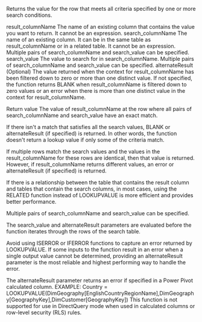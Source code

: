 Returns the value for the row that meets all criteria specified by one or more search conditions.

result_columnName	The name of an existing column that contains the value you want to return. It cannot be an expression.
search_columnName	The name of an existing column. It can be in the same table as result_columnName or in a related table. 
It cannot be an expression. Multiple pairs of search_columnName and search_value can be specified.
search_value	The value to search for in search_columnName. Multiple pairs of search_columnName and search_value can be specified.
alternateResult	(Optional) The value returned when the context for result_columnName has been filtered down to zero or more than one distinct value. If not specified, 
the function returns BLANK when result_columnName is filtered down to zero values or an error when there is more than one distinct value in the context for result_columnName.

Return value
The value of result_columnName at the row where all pairs of search_columnName and search_value have an exact match.

If there isn't a match that satisfies all the search values, BLANK or alternateResult (if specified) is returned. 
In other words, the function doesn't return a lookup value if only some of the criteria match.

If multiple rows match the search values and the values in the result_columnName for these rows are identical, 
then that value is returned. However, if result_columnName returns different values, an error or alternateResult (if specified) is returned.

If there is a relationship between the table that contains the result column and tables that contain the search columns, in most cases, 
using the RELATED function instead of LOOKUPVALUE is more efficient and provides better performance.

Multiple pairs of search_columnName and search_value can be specified.

The search_value and alternateResult parameters are evaluated before the function iterates through the rows of the search table.

Avoid using ISERROR or IFERROR functions to capture an error returned by LOOKUPVALUE. 
If some inputs to the function result in an error when a single output value cannot be determined, 
providing an alternateResult parameter is the most reliable and highest performing way to handle the error.

The alternateResult parameter returns an error if specified in a Power Pivot calculated column.
EXAMPLE:
Country = LOOKUPVALUE(DimGeography[EnglishCountryRegionName],DimGeography[GeographyKey],DimCustomer[GeographyKey])
This function is not supported for use in DirectQuery mode when used in calculated columns or row-level security (RLS) rules.
